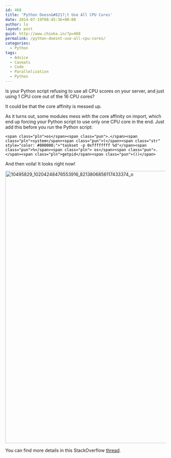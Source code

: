 ```yaml
---
id: 468
title: 'Python Doesn&#8217;t Use All CPU Cores'
date: 2014-07-19T08:45:36+00:00
author: lo
layout: post
guid: http://www.chioka.in/?p=468
permalink: /python-doesnt-use-all-cpu-cores/
categories:
  - Python
tags:
  - Advice
  - Caveats
  - Code
  - Parallelization
  - Python
---
```

Is your Python script refusing to use all CPU scores on your server, and just using 1 CPU core out of the 16 CPU cores?

It could be that the core affinity is messed up.

As it turns out, some modules mess with the core affinity on import, which end up forcing your Python script to use only one CPU core in the end. Just add this before you run the Python script:

<pre class="lang-py prettyprint prettyprinted" style="color: #000000;"><code>&lt;span class="pln">os&lt;/span>&lt;span class="pun">.&lt;/span>&lt;span class="pln">system&lt;/span>&lt;span class="pun">(&lt;/span>&lt;span class="str" style="color: #800000;">"taskset -p 0xffffffff %d"&lt;/span>&lt;span class="pun">%&lt;/span>&lt;span class="pln"> os&lt;/span>&lt;span class="pun">.&lt;/span>&lt;span class="pln">getpid&lt;/span>&lt;span class="pun">())&lt;/span></code></pre>

And then voila! It looks right now!

[<img class="aligncenter size-full wp-image-469" src="http://www.chioka.in/wp-content/uploads/2014/07/10495829_10204248476553916_8213806856117433374_o.jpg" alt="10495829_10204248476553916_8213806856117433374_o" width="1154" height="853" srcset="http://ckieric.webfactional.com/wp-content/uploads/2014/07/10495829_10204248476553916_8213806856117433374_o.jpg 1154w, http://ckieric.webfactional.com/wp-content/uploads/2014/07/10495829_10204248476553916_8213806856117433374_o-580x428.jpg 580w, http://ckieric.webfactional.com/wp-content/uploads/2014/07/10495829_10204248476553916_8213806856117433374_o-940x694.jpg 940w, http://ckieric.webfactional.com/wp-content/uploads/2014/07/10495829_10204248476553916_8213806856117433374_o-624x461.jpg 624w" sizes="(max-width: 1154px) 100vw, 1154px" />](http://www.chioka.in/wp-content/uploads/2014/07/10495829_10204248476553916_8213806856117433374_o.jpg)

You can find more details in this StackOverflow [thread](http://stackoverflow.com/questions/15639779/what-determines-whether-different-python-processes-are-assigned-to-the-same-or-d).
